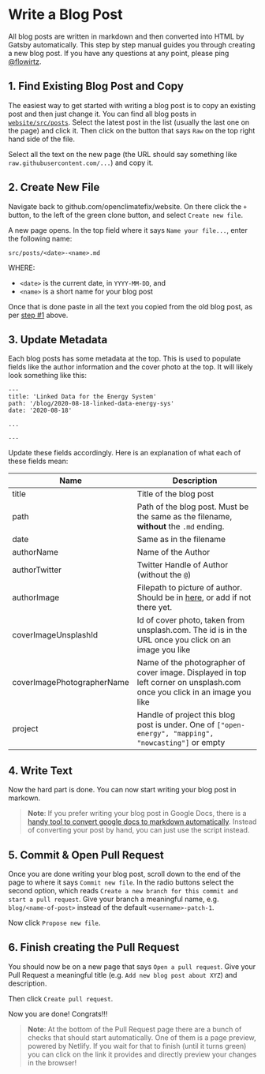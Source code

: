 # Write a Blog Post

All blog posts are written in markdown and then converted into HTML by Gatsby automatically.
This step by step manual guides you through creating a new blog post.
If you have any questions at any point, please ping [@flowirtz](https://github.com/flowirtz).

## 1. Find Existing Blog Post and Copy
The easiest way to get started with writing a blog post is to copy an existing post and then just change it. You can find all blog posts in [`website/src/posts`](https://github.com/openclimatefix/website/tree/master/src/posts). Select the latest post in the list (usually the last one on the page) and click it. Then click on the button that says `Raw` on the top right hand side of the file.

Select all the text on the new page (the URL should say something like `raw.githubusercontent.com/...`) and copy it.


## 2. Create New File
Navigate back to github.com/openclimatefix/website. On there click the `+` button, to the left of the green clone button, and select `Create new file`.

A new page opens. In the top field where it says `Name your file...`, enter the following name:
```text
src/posts/<date>-<name>.md
```
WHERE:
- `<date>` is the current date, in `YYYY-MM-DD`, and
- `<name>` is a short name for your blog post

Once that is done paste in all the text you copied from the old blog post, as per [step #1](#1-find-existing-blog-post-and-copy) above.


## 3. Update Metadata
Each blog posts has some metadata at the top. This is used to populate fields like the author information and the cover photo at the top.
It will likely look something like this:

```text
---
title: 'Linked Data for the Energy System'
path: '/blog/2020-08-18-linked-data-energy-sys'
date: '2020-08-18'

...

---
```

Update these fields accordingly. Here is an explanation of what each of these fields mean:

| Name                       | Description                                                                                                                                           |
|----------------------------|-------------------------------------------------------------------------------------------------------------------------------------------------------|
| title                      | Title of the blog post                                                                                                                                |
| path                       | Path of the blog post. Must be the same as the filename, **without** the `.md` ending.                                                                |
| date                       | Same as in the filename                                                                                                                               |
| authorName                 | Name of the Author                                                                                                                                    |
| authorTwitter              | Twitter Handle of Author (without the `@`)                                                                                                            |
| authorImage                | Filepath to picture of author. Should be in [here](https://github.com/openclimatefix/website/tree/master/src/images/people), or add if not there yet. |
| coverImageUnsplashId       | Id of cover photo, taken from unsplash.com. The id is in the URL once you click on an image you like                                                  |
| coverImagePhotographerName | Name of the photographer of cover image. Displayed in top left corner on unsplash.com once you click in an image you like                             |
| project                    | Handle of project this blog post is under. One of `["open-energy", "mapping", "nowcasting"]` or empty                                                 |


## 4. Write Text
Now the hard part is done. You can now start writing your blog post in markown.

> **Note**: If you prefer writing your blog post in Google Docs, there is a [handy tool to convert google docs to markdown automatically](https://github.com/mangini/gdocs2md/blob/master/converttomarkdown.gapps). Instead of converting your post by hand, you can just use the script instead.

## 5. Commit & Open Pull Request
Once you are done writing your blog post, scroll down to the end of the page to where it says `Commit new file`. In the radio buttons select the second option, which reads `Create a new branch for this commit and start a pull request`. Give your branch a meaningful name, e.g. `blog/<name-of-post>` instead of the default `<username>-patch-1`.

Now click `Propose new file`.

## 6. Finish creating the Pull Request
You should now be on a new page that says `Open a pull request`.
Give your Pull Request a meaningful title (e.g. `Add new blog post about XYZ`) and description.

Then click `Create pull request`.

Now you are done! Congrats!!!

> **Note**: At the bottom of the Pull Request page there are a bunch of checks that should start automatically.
> One of them is a page preview, powered by Netlify. If you wait for that to finish (until it turns green) you can click
> on the link it provides and directly preview your changes in the browser!
